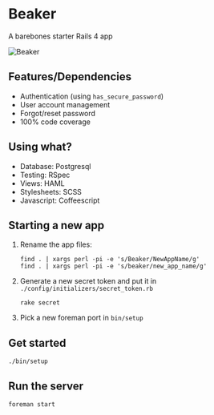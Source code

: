 Beaker
=====

A barebones starter Rails 4 app

![Beaker](http://f.cl.ly/items/3G0Q3j3U1j462X1M2E0r/beaker.jpg)

Features/Dependencies
---------------------

* Authentication (using `has_secure_password`)
* User account management
* Forgot/reset password
* 100% code coverage

Using what?
-----------

* Database: Postgresql
* Testing: RSpec
* Views: HAML
* Stylesheets: SCSS
* Javascript: Coffeescript

Starting a new app
------------------

1. Rename the app files:

    ```
    find . | xargs perl -pi -e 's/Beaker/NewAppName/g'
    find . | xargs perl -pi -e 's/beaker/new_app_name/g'
    ```

2. Generate a new secret token and put it in `./config/initializers/secret_token.rb`

    ```
    rake secret
    ```

3. Pick a new foreman port in `bin/setup`

Get started
-----------

    ./bin/setup

Run the server
--------------

    foreman start
